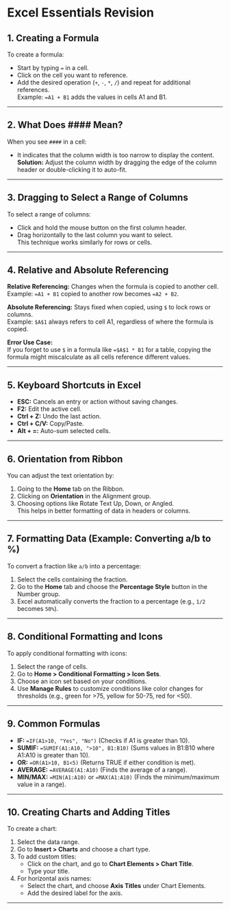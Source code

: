 # Excel Essentials Revision  

## 1. Creating a Formula  
To create a formula:  
- Start by typing `=` in a cell.  
- Click on the cell you want to reference.  
- Add the desired operation (`+`, `-`, `*`, `/`) and repeat for additional references.  
Example: `=A1 + B1` adds the values in cells A1 and B1.  

---

## 2. What Does #### Mean?  
When you see `####` in a cell:  
- It indicates that the column width is too narrow to display the content.  
**Solution:** Adjust the column width by dragging the edge of the column header or double-clicking it to auto-fit.

---

## 3. Dragging to Select a Range of Columns  
To select a range of columns:  
- Click and hold the mouse button on the first column header.  
- Drag horizontally to the last column you want to select.  
This technique works similarly for rows or cells.

---

## 4. Relative and Absolute Referencing  
**Relative Referencing:** Changes when the formula is copied to another cell.  
Example: `=A1 + B1` copied to another row becomes `=A2 + B2`.  

**Absolute Referencing:** Stays fixed when copied, using `$` to lock rows or columns.  
Example: `$A$1` always refers to cell A1, regardless of where the formula is copied.  

**Error Use Case:**  
If you forget to use `$` in a formula like `=$A$1 * B1` for a table, copying the formula might miscalculate as all cells reference different values.

---

## 5. Keyboard Shortcuts in Excel  
- **ESC:** Cancels an entry or action without saving changes.  
- **F2:** Edit the active cell.  
- **Ctrl + Z:** Undo the last action.  
- **Ctrl + C/V:** Copy/Paste.  
- **Alt + =:** Auto-sum selected cells.  

---

## 6. Orientation from Ribbon  
You can adjust the text orientation by:  
1. Going to the **Home** tab on the Ribbon.  
2. Clicking on **Orientation** in the Alignment group.  
3. Choosing options like Rotate Text Up, Down, or Angled.  
This helps in better formatting of data in headers or columns.  

---

## 7. Formatting Data (Example: Converting a/b to %)  
To convert a fraction like `a/b` into a percentage:  
1. Select the cells containing the fraction.  
2. Go to the **Home** tab and choose the **Percentage Style** button in the Number group.  
3. Excel automatically converts the fraction to a percentage (e.g., `1/2` becomes `50%`).  

---

## 8. Conditional Formatting and Icons  
To apply conditional formatting with icons:  
1. Select the range of cells.  
2. Go to **Home > Conditional Formatting > Icon Sets**.  
3. Choose an icon set based on your conditions.  
4. Use **Manage Rules** to customize conditions like color changes for thresholds (e.g., green for >75, yellow for 50-75, red for <50).

---

## 9. Common Formulas  
- **IF:** `=IF(A1>10, "Yes", "No")` (Checks if A1 is greater than 10).  
- **SUMIF:** `=SUMIF(A1:A10, ">10", B1:B10)` (Sums values in B1:B10 where A1:A10 is greater than 10).  
- **OR:** `=OR(A1>10, B1<5)` (Returns TRUE if either condition is met).  
- **AVERAGE:** `=AVERAGE(A1:A10)` (Finds the average of a range).  
- **MIN/MAX:** `=MIN(A1:A10)` or `=MAX(A1:A10)` (Finds the minimum/maximum value in a range).  

---

## 10. Creating Charts and Adding Titles  
To create a chart:  
1. Select the data range.  
2. Go to **Insert > Charts** and choose a chart type.  
3. To add custom titles:  
   - Click on the chart, and go to **Chart Elements > Chart Title**.  
   - Type your title.  
4. For horizontal axis names:  
   - Select the chart, and choose **Axis Titles** under Chart Elements.  
   - Add the desired label for the axis.

---

